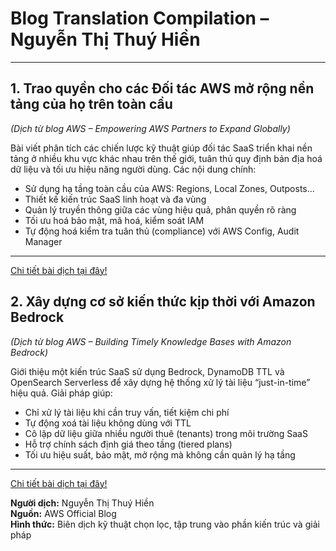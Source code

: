 # Blog Translation Compilation – Nguyễn Thị Thuý Hiền

---

## 1. Trao quyền cho các Đối tác AWS mở rộng nền tảng của họ trên toàn cầu

_(Dịch từ blog AWS – Empowering AWS Partners to Expand Globally)_

Bài viết phân tích các chiến lược kỹ thuật giúp đối tác SaaS triển khai nền tảng ở nhiều khu vực khác nhau trên thế giới, tuân thủ quy định bản địa hoá dữ liệu và tối ưu hiệu năng người dùng. Các nội dung chính:

- Sử dụng hạ tầng toàn cầu của AWS: Regions, Local Zones, Outposts...
- Thiết kế kiến trúc SaaS linh hoạt và đa vùng
- Quản lý truyền thông giữa các vùng hiệu quả, phân quyền rõ ràng
- Tối ưu hoá bảo mật, mã hoá, kiểm soát IAM
- Tự động hoá kiểm tra tuân thủ (compliance) với AWS Config, Audit Manager

---

[Chi tiết bài dịch tại đây!](https://docs.google.com/document/d/1jHj_Bk_Zu7J6QxibPli1huHsvfF_miuixhN_U-CDny4/edit?tab=t.0#heading=h.5kkobqpk0e0o)

## 2. Xây dựng cơ sở kiến thức kịp thời với Amazon Bedrock

_(Dịch từ blog AWS – Building Timely Knowledge Bases with Amazon Bedrock)_

Giới thiệu một kiến trúc SaaS sử dụng Bedrock, DynamoDB TTL và OpenSearch Serverless để xây dựng hệ thống xử lý tài liệu “just-in-time” hiệu quả. Giải pháp giúp:

- Chỉ xử lý tài liệu khi cần truy vấn, tiết kiệm chi phí
- Tự động xoá tài liệu không dùng với TTL
- Cô lập dữ liệu giữa nhiều người thuê (tenants) trong môi trường SaaS
- Hỗ trợ chính sách định giá theo tầng (tiered plans)
- Tối ưu hiệu suất, bảo mật, mở rộng mà không cần quản lý hạ tầng

---

[Chi tiết bài dịch tại đây!](https://docs.google.com/document/d/1cUQVFS27Q4r0g9VbJDEPjkBa5YWXbueeRhQCy3FcEDQ/edit?tab=t.0#heading=h.4g6ecinpg1me)

**Người dịch:** Nguyễn Thị Thuý Hiền  
**Nguồn:** AWS Official Blog  
**Hình thức:** Biên dịch kỹ thuật chọn lọc, tập trung vào phần kiến trúc và giải pháp
